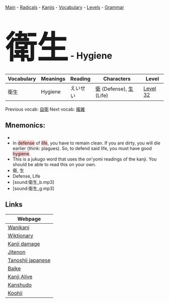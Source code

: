 <style> bigfont {font-size: 100px}</style>
[Main](../README.md) -
[Radicals](../radicals.md) -
[Kanjis](../kanjis.md) -
[Vocabulary](../vocabulary.md) -
[Levels](../levels.md) -
[Grammar](../grammar.md)
# <bigfont> 衛生</bigfont> - Hygiene 

| Vocabulary | Meanings | Reading | Characters | Level |
| --- | --- | --- | --- | --- |
| 衛生 | Hygiene | えいせい |  [衛](../kanjis/衛.md) (Defense), [生](../kanjis/生.md) (Life) | [Level 32](../levels/wk_level32.md) |

Previous vocab: [自衛](自衛.md) Next vocab: [複雑](複雑.md) 

## Mnemonics:

* 
* In <span style="background-color:#ffcccb"> defense</span> of <span style="background-color:#ffcccb"> life</span>, you have to remain clean. If you are dirty, you will die earlier (think: plagues). So, to defend said life, you must have good <span style="background-color:#ffcccb"> hygiene</span>.
* This is a jukugo word that uses the on'yomi readings of the kanji. You should be able to read this on your own.
* 衛, 生
* Defense, Life
* [sound:衛生_b.mp3]
* [sound:衛生_g.mp3]


## Links 

| Webpage |
| --- |
| [Wanikani          ](https://www.wanikani.com/kanji/衛生) |
| [Wiktionary        ](https://en.wiktionary.org/wiki/衛生) |
| [Kanji damage      ](http://www.kanjidamage.com/kanji/search?utf8=✓&q=衛生) |
| [Jitenon           ](https://jitenon.com/kanji/衛生) |
| [Tanoshii japanese ](https://www.tanoshiijapanese.com/dictionary/kanji.cfm?k=衛生) |
| [Baike             ](https://baike.baidu.com/item/衛生) |
| [Kanji Alive       ](https://app.kanjialive.com/衛生) |
| [Kanshudo          ](https://www.kanshudo.com/searchmn?q=衛生) |
| [Koohii            ](https://kanji.koohii.com/study/kanji/衛生) |
